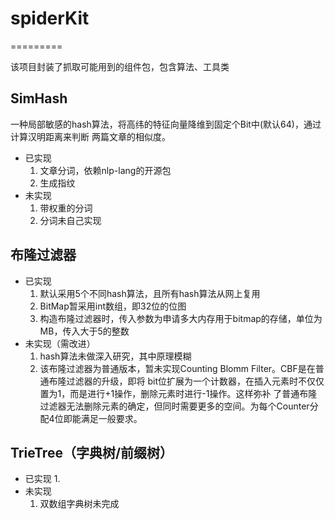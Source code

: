 # spiderKit

=========

该项目封装了抓取可能用到的组件包，包含算法、工具类

## SimHash
  一种局部敏感的hash算法，将高纬的特征向量降维到固定个Bit中(默认64)，通过计算汉明距离来判断
两篇文章的相似度。

- 已实现
  1. 文章分词，依赖nlp-lang的开源包
  2. 生成指纹
- 未实现
  1. 带权重的分词
  2. 分词未自己实现

## 布隆过滤器

- 已实现
  1. 默认采用5个不同hash算法，且所有hash算法从网上复用
  2. BitMap暂采用int数组，即32位的位图
  3. 构造布隆过滤器时，传入参数为申请多大内存用于bitmap的存储，单位为MB，传入大于5的整数
- 未实现（需改进）
  1. hash算法未做深入研究，其中原理模糊
  2. 该布隆过滤器为普通版本，暂未实现Counting Blomm Filter。CBF是在普通布隆过滤器的升级，即将
  bit位扩展为一个计数器，在插入元素时不仅仅置为1，而是进行+1操作，删除元素时进行-1操作。这样弥补
  了普通布隆过滤器无法删除元素的确定，但同时需要更多的空间。为每个Counter分配4位即能满足一般要求。

## TrieTree（字典树/前缀树）

- 已实现
  1. 
- 未实现
  1. 双数组字典树未完成